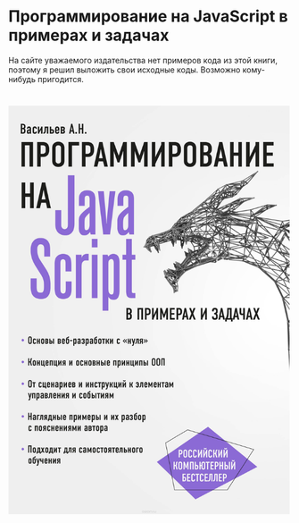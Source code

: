 # Программирование на JavaScript в примерах и задачах
На сайте уважаемого издательства нет примеров кода из этой книги, поэтому я решил выложить свои исходные коды. Возможно кому-нибудь пригодится.
#
![Программирование на JavaScript в примерах и задачах](https://github.com/olegbukatchuk/book-javascript-the-examples-and-tasks/blob/master/img/cover.jpg)

